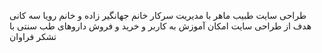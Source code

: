 طراحی سایت طبیب ماهر
با مدیریت سرکار خانم جهانگیر زاده و خانم رویا سه کانی 
هدف از طراحی سایت امکان آموزش به کاربر و خرید و فروش داروهای طب سنتی 
با تشکر فراوان 
